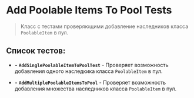 ﻿# Add Poolable Items To Pool Tests

> Класс с тестами проверяющими добавление наследников класса `PoolableItem` в пул.

## Список тестов:

- **-** **`AddSinglePoolableItemToPoolTest`** - Проверяет возможность добавления одного наследкика класса `PoolableItem` в пул.


- **-** **`AddMultiplePoolableItemsToPool`** - Проверяет возможность добавления множества наследников класса `PoolableItem` в пул.